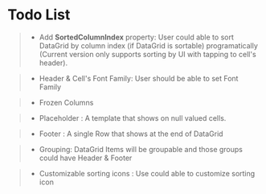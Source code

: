 # Todo List

>- Add **SortedColumnIndex** property: User could able to sort DataGrid by column index (if DataGrid is sortable) programatically
   (Current version only supports sorting by UI with tapping to cell's header).

>- Header & Cell's Font Family: User should be able to set Font Family

>- Frozen Columns

>- Placeholder : A template that shows on null valued cells.

>- Footer : A single Row that shows at the end of DataGrid

>- Grouping: DataGrid Items will be groupable and those groups could have Header & Footer

>- Customizable sorting icons : Use could able to customize sorting icon
